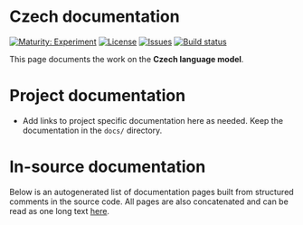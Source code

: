 # Czech documentation

[![Maturity: Experiment](https://img.shields.io/badge/Maturity-Experiment-black.svg)](https://giellalt.github.io/MaturityClassification.html)
[![License](https://img.shields.io/github/license/giellalt/template-lang-ces)](https://raw.githubusercontent.com/giellalt/lang-ces/develop/LICENSE)
[![Issues](https://img.shields.io/github/issues/giellalt/lang-ces)](https://github.com/giellalt/lang-ces/issues)
[![Build status](https://github.com/giellalt/lang-ces/workflows/Speller%20CI+CD/badge.svg)](https://github.com/giellalt/lang-ces/actions)

This page documents the work on the **Czech language model**. 

# Project documentation

* Add links to project specific documentation here as needed. Keep the documentation in the `docs/` directory.

# In-source documentation

Below is an autogenerated list of documentation pages built from structured comments in the source code. All pages are also concatenated and can be read as one long text [here](ces.md).
